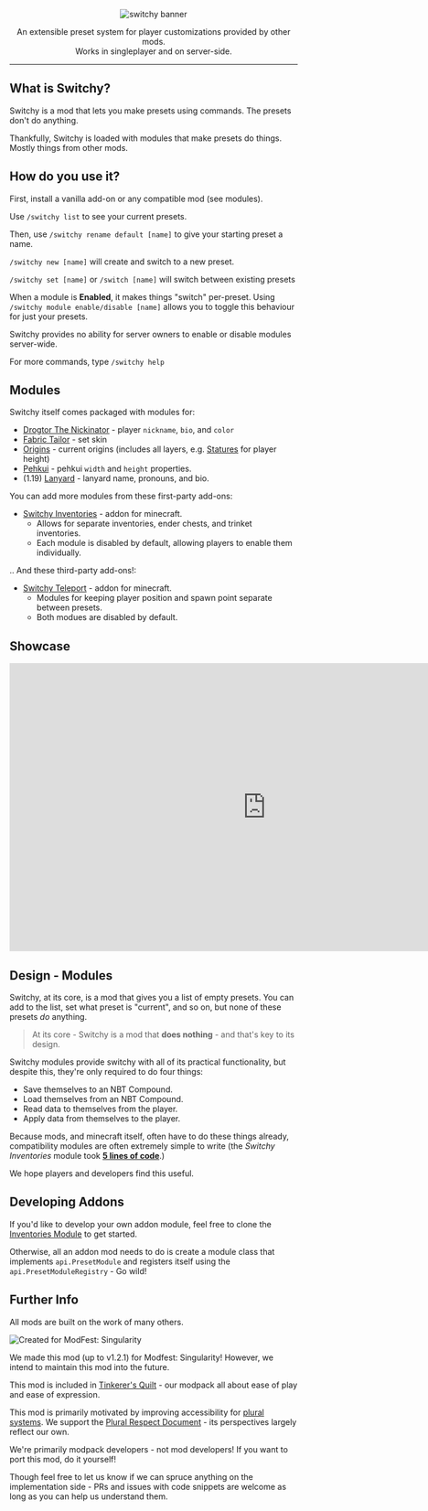 <p align="center"><img alt="switchy banner" src="https://user-images.githubusercontent.com/55819817/198210616-eb37be12-cd96-40c8-a941-68a96b2aadfc.png" /></p>

<p align="center">An extensible preset system for player customizations provided by other mods.<br/>
Works in singleplayer and on server-side.</p>

---


## What is Switchy?

Switchy is a mod that lets you make presets using commands.
The presets don't do anything.

Thankfully, Switchy is loaded with modules that make presets do things. Mostly things from other mods.

## How do you use it?

First, install a vanilla add-on or any compatible mod (see modules).

Use `/switchy list` to see your current presets.

Then, use `/switchy rename default [name]` to give your starting preset a name.

`/switchy new [name]` will create and switch to a new preset.

`/switchy set [name]` or `/switch [name]` will switch between existing presets

When a module is **Enabled**, it makes things "switch" per-preset.
Using `/switchy module enable/disable [name]` allows you to toggle this behaviour for just your presets.

Switchy provides no ability for server owners to enable or disable modules server-wide.

For more commands, type `/switchy help`

## Modules

Switchy itself comes packaged with modules for:
- [Drogtor The Nickinator](https://modrinth.com/mod/drogtor) - player `nickname`, `bio`, and `color`
- [Fabric Tailor](https://modrinth.com/mod/fabrictailor) - set skin
- [Origins](https://modrinth.com/mod/origins/versions) - current origins (includes all layers, e.g. [Statures](https://modrinth.com/mod/tinkerers-statures) for player height)
- [Pehkui](https://modrinth.com/mod/pehkui) - pehkui `width` and `height` properties.
- (1.19) [Lanyard](https://modrinth.com/mod/lanyard) - lanyard name, pronouns, and bio.

You can add more modules from these first-party add-ons:
- [Switchy Inventories](https://modrinth.com/mod/switchy-inventories) - addon for minecraft.
  - Allows for separate inventories, ender chests, and trinket inventories.
  - Each module is disabled by default, allowing players to enable them individually.

.. And these third-party add-ons!:
- [Switchy Teleport](https://modrinth.com/mod/switchy-teleport) - addon for minecraft.
  - Modules for keeping player position and spawn point separate between presets. 
  - Both modues are disabled by default. 
 

## Showcase

<iframe width="896" height="504" src="https://www.youtube.com/embed/gkOGZUJOtR4" title="YouTube video player" frameborder="0" allow="accelerometer; autoplay; clipboard-write; encrypted-media; gyroscope; picture-in-picture" allowfullscreen></iframe>

## Design - Modules

Switchy, at its core, is a mod that gives you a list of empty presets. You can add to the list, set what preset is "current", and so on, but none of these presets *do* anything.

> At its core - Switchy is a mod that **does nothing** - and that's key to its design.

Switchy modules provide switchy with all of its practical functionality, but despite this, they're only required to do four things:
 - Save themselves to an NBT Compound.
 - Load themselves from an NBT Compound.
 - Read data to themselves from the player.
 - Apply data from themselves to the player.

Because mods, and minecraft itself, often have to do these things already, compatibility modules are often extremely simple to write (the *Switchy Inventories* module took **[5 lines of code](https://github.com/sisby-folk/switchy-inventories/blob/1.18/src/main/java/folk/sisby/switchy_inventories/compat/InventoryCompat.java)**.)

We hope players and developers find this useful.

## Developing Addons

If you'd like to develop your own addon module, feel free to clone the [Inventories Module](https://github.com/sisby-folk/switchy-inventories) to get started.

Otherwise, all an addon mod needs to do is create a module class that implements `api.PresetModule` and registers itself using the `api.PresetModuleRegistry` - Go wild!

## Further Info

All mods are built on the work of many others.

![Created for ModFest: Singularity](https://blob.jortage.com/blobs/5/d4d/5d4d14d96db2e2024d87cf5606cb7ce6421633a002e328947f85d210ba250ecb9f86de8df210dd031be2d4eafb0980494e7a1e8e99590a550abaa42d82768b9f)

We made this mod (up to v1.2.1) for Modfest: Singularity! However, we intend to maintain this mod into the future.

This mod is included in [Tinkerer's Quilt](https://modrinth.com/modpack/tinkerers-quilt) - our modpack all about ease of play and ease of expression.

This mod is primarily motivated by improving accessibility for [plural systems](https://morethanone.info).
We support the [Plural Respect Document](https://bit.ly/pluralrespect) - its perspectives largely reflect our own.

We're primarily modpack developers - not mod developers! If you want to port this mod, do it yourself!

Though feel free to let us know if we can spruce anything on the implementation side - PRs and issues with code snippets are welcome as long as you can help us understand them.
